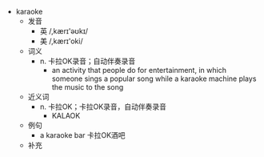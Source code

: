 - karaoke
  - 发音
    - 英 /,kærɪ'əʊkɪ/
    - 美 /,kærɪ'oki/
  - 词义
    - n. 卡拉OK录音；自动伴奏录音
      - an activity that people do for entertainment, in which someone sings a popular song while a karaoke machine plays the music to the song
  - 近义词
    - n. 卡拉OK；卡拉OK录音，自动伴奏录音
      - KALAOK
  - 例句
    - a karaoke bar 卡拉OK酒吧
  - 补充